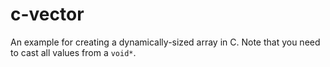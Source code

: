 # c-vector
An example for creating a dynamically-sized array in C. Note that you need to cast all values from a `void*`.
